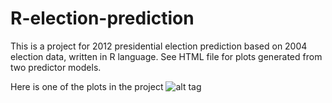 R-election-prediction
=====================

This is a project for 2012 presidential election prediction based on 2004 election data, written in R language.
See HTML file for plots generated from two predictor models.

Here is one of the plots in the project
![alt tag](https://www.dropbox.com/s/m4tiuxqlf2l5s2f/knncolored.png?dl=0)
